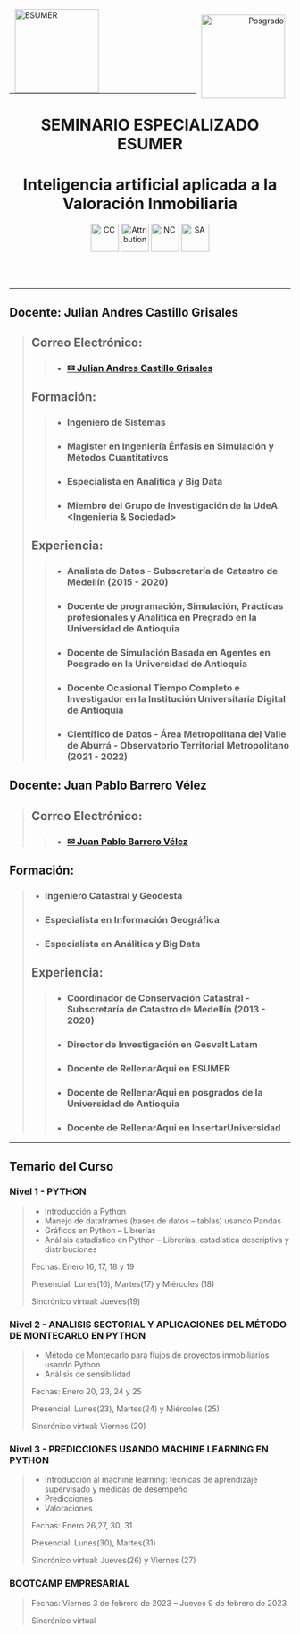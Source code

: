 <div align="left">
<img alt="ESUMER" height="150px" src="https://raw.githubusercontent.com/juliancastillo-udea/EsumerDiplomado2022-1/main/Images/LogosimboloEsumer2.png" align="left" hspace="10px" vspace="0px"></div>

<div align="right">
<img alt="Posgrado" height="150px" src="https://raw.githubusercontent.com/juliancastillo-udea/EsumerDiplomado2022-1/main/Images/Especializacion.png" align="right" hspace="10px" vspace="10px"></div>
<br><br><br><br><br><br><br><br>

<hr size=10 noshade color="blue">
<div align="center">

# **SEMINARIO ESPECIALIZADO ESUMER**
# **Inteligencia artificial aplicada a la Valoración Inmobiliaria**

</div>
<div align="center">
<img alt="CC" height="50px" src="https://creativecommons.org/images/deed/cc_blue_x2.png" align="center" hspace="0px" vspace="0px">
<img alt="Attribution" height="50px" src="https://creativecommons.org/images/deed/attribution_icon_blue_x2.png" align="center" hspace="0px" vspace="0px">
<img alt="NC" height="50px" src="https://creativecommons.org/images/deed/nc_blue_x2.png" align="center" hspace="0px" vspace="0px">
<img alt="SA" height="50px" src="https://creativecommons.org/images/deed/sa_blue_x2.png" align="center" hspace="0px" vspace="0px"><br><br><br><br>
</div>
<hr size=10 noshade color="blue">

## Docente: Julian Andres Castillo Grisales
>## Correo Electrónico:
>>* ###   <a href="mailto:jandres.castillo@udea.edu.co"> ✉ Julian Andres Castillo Grisales </a> 
>## Formación:
>>* ### Ingeniero de Sistemas
>>* ### Magister en Ingeniería Énfasis en Simulación y Métodos Cuantitativos
>>* ### Especialista en Analítica y Big Data
>>* ### Miembro del Grupo de Investigación de la UdeA <Ingeniería & Sociedad>
>## Experiencia:
>>* ### Analista de Datos - Subscretaría de Catastro de Medellín (2015 - 2020)
>>* ### Docente de programación, Simulación, Prácticas profesionales y Analítica en Pregrado en la Universidad de Antioquia
>>* ### Docente de Simulación Basada en Agentes en Posgrado en la Universidad de Antioquia
>>* ### Docente Ocasional Tiempo Completo e Investigador en la Institución Universitaria Digital de Antioquia
>>* ### Científico de Datos - Área Metropolitana del Valle de Aburrá - Observatorio Territorial Metropolitano (2021 - 2022)

## Docente: Juan Pablo Barrero Vélez
>## Correo Electrónico:
>>* ### <a href="mailto:juan.barrero@esumer.edu.co"> ✉ Juan Pablo Barrero Vélez </a> 
## Formación:
>* ### Ingeniero Catastral y Geodesta
>* ### Especialista en Información Geográfica
>* ### Especialista en Análitica y Big Data
>## Experiencia:
>>* ### Coordinador de Conservación Catastral - Subscretaría de Catastro de Medellín (2013 - 2020)
>>* ### Director de Investigación en Gesvalt Latam
>>* ### Docente de RellenarAqui en ESUMER
>>* ### Docente de RellenarAqui en posgrados de la Universidad de Antioquia
>>* ### Docente de RellenarAqui en InsertarUniversidad

<hr size=10 noshade color="blue">

## Temario del Curso
### Nivel 1 - PYTHON
>*   Introducción a Python
>*   Manejo de dataframes (bases de datos – tablas) usando Pandas
>*   Gráficos en Python – Librerías
>*   Análisis estadístico en Python – Librerías, estadística descriptiva y distribuciones
>
>Fechas: Enero 16, 17, 18 y 19
>
>Presencial: Lunes(16), Martes(17) y Miércoles (18)
>
>Sincrónico virtual: Jueves(19)

### Nivel 2 - ANALISIS SECTORIAL Y APLICACIONES DEL MÉTODO DE MONTECARLO EN PYTHON
>*   Método de Montecarlo para flujos de proyectos inmobiliarios usando Python
>*   Análisis de sensibilidad
>
>Fechas: Enero 20, 23, 24 y 25
>
>Presencial: Lunes(23), Martes(24) y Miércoles (25)
>
>Sincrónico virtual: Viernes (20)

### Nivel 3 - PREDICCIONES USANDO MACHINE LEARNING EN PYTHON
>*   Introducción al machine learning: técnicas de aprendizaje supervisado y medidas de desempeño
>*   Predicciones
>*   Valoraciones 
>
>Fechas: Enero 26,27, 30, 31
>
>Presencial: Lunes(30), Martes(31) 
>
>Sincrónico virtual: Jueves(26) y Viernes (27)

### BOOTCAMP EMPRESARIAL
>Fechas: Viernes 3 de febrero de 2023 – Jueves 9 de febrero de 2023
>
>Sincrónico virtual

